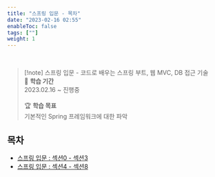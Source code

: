 ```yaml
---
title: "스프링 입문 - 목차"
date: "2023-02-16 02:55"
enableToc: false
tags: [""]
weight: 1
---
```


<br>

> [!note] 스프링 입문 - 코드로 배우는 스프링 부트, 웹 MVC, DB 접근 기술
> <br>
> 📅 **학습 기간** <br>
> 2023.02.16 ~ 진행중
><br><br>
> 🏆 **학습 목표** <br>
> 기본적인 Spring 프레임워크에 대한 파악

## 목차

- [스프링 입문 : 섹션0 - 섹션3](brain/Lecture/backend/kim-spring/spring-intro/spring-basic-01.md)
- [스프링 입문 : 섹션4 - 섹션8](brain/Lecture/backend/kim-spring/spring-intro/spring-basic-02.md)
